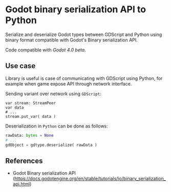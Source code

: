 # Godot binary serialization API to Python

Serialize and deserialize Godot types between GDScript and Python using binary format compatible with Godot's Binary serialization API.

Code compatible with *Godot 4.0 beta*.

## Use case

Library is useful is case of communicating with GDScript using Python, for example when game expose API through network interface.

Sending variant over network using `GDScript`:
```gdscript
var stream: StreamPeer
var data
# ...
stream.put_var( data )
```


Deserialization in `Python` can be done as follows:
```python
rawData: bytes = None
# ...
gdObject = gdtype.deserialize( rawData )
```


## References

- Godot Binary serialization API (https://docs.godotengine.org/en/stable/tutorials/io/binary_serialization_api.html)
